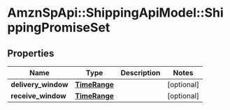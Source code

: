 # AmznSpApi::ShippingApiModel::ShippingPromiseSet

## Properties
Name | Type | Description | Notes
------------ | ------------- | ------------- | -------------
**delivery_window** | [**TimeRange**](TimeRange.md) |  | [optional] 
**receive_window** | [**TimeRange**](TimeRange.md) |  | [optional] 

